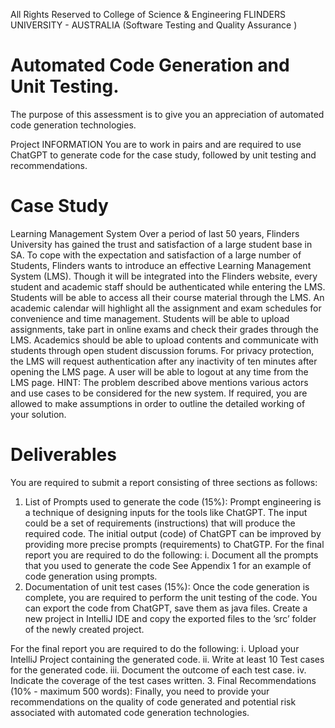 All Rights Reserved to College of Science & Engineering FLINDERS UNIVERSITY - AUSTRALIA (Software Testing and Quality Assurance )

# Automated Code Generation and Unit Testing.

The purpose of this assessment is to give you an appreciation of automated code generation
technologies.

Project INFORMATION
You are to work in pairs and are required to use ChatGPT to generate code for the case study,
followed by unit testing and recommendations.

# Case Study
Learning Management System
Over a period of last 50 years, Flinders University has gained the trust and satisfaction of
a large student base in SA. To cope with the expectation and satisfaction of a large number
of Students, Flinders wants to introduce an effective Learning Management System (LMS).
Though it will be integrated into the Flinders website, every student and academic staff should
be authenticated while entering the LMS. Students will be able to access all their course material
through the LMS. An academic calendar will highlight all the assignment and exam schedules
for convenience and time management. Students will be able to upload assignments, take part
in online exams and check their grades through the LMS. Academics should be able to upload
contents and communicate with students through open student discussion forums. For privacy
protection, the LMS will request authentication after any inactivity of ten minutes after opening
the LMS page. A user will be able to logout at any time from the LMS page.
HINT: The problem described above mentions various actors and use cases to be
considered for the new system. If required, you are allowed to make assumptions
in order to outline the detailed working of your solution.

# Deliverables
You are required to submit a report consisting of three sections as follows:
1. List of Prompts used to generate the code (15%): Prompt engineering is a technique of
designing inputs for the tools like ChatGPT. The input could be a set of requirements
(instructions) that will produce the required code. The initial output (code) of ChatGPT
can be improved by providing more precise prompts (requirements) to ChatGTP.
For the final report you are required to do the following:
i. Document all the prompts that you used to generate the code
See Appendix 1 for an example of code generation using prompts.
2. Documentation of unit test cases (15%): Once the code generation is complete, you are
required to perform the unit testing of the code. You can export the code from ChatGPT,
save them as java files. Create a new project in IntelliJ IDE and copy the exported files to
the ’src’ folder of the newly created project.

For the final report you are required to do the following:
i. Upload your IntelliJ Project containing the generated code.
ii. Write at least 10 Test cases for the generated code.
iii. Document the outcome of each test case.
iv. Indicate the coverage of the test cases written.
3. Final Recommendations (10% - maximum 500 words): Finally, you need to provide your
recommendations on the quality of code generated and potential risk associated with automated
code generation technologies.
